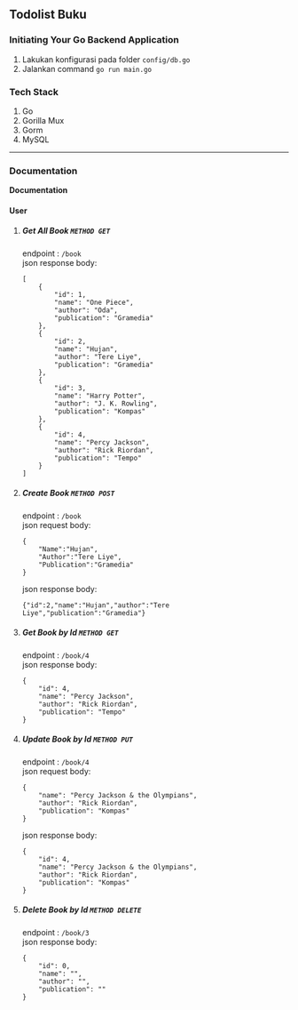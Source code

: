 ## Todolist Buku

### Initiating Your Go Backend Application
1. Lakukan konfigurasi pada folder ```config/db.go```
2. Jalankan command ```go run main.go```

### Tech Stack
1. Go
2. Gorilla Mux
3. Gorm
4. MySQL

<hr>

### Documentation
**Documentation**

#### User
1. ##### Get All Book ```METHOD GET```
    endpoint : ```/book```    
    json response body: 
    ```
    [
        {
            "id": 1,
            "name": "One Piece",
            "author": "Oda",
            "publication": "Gramedia"
        },
        {
            "id": 2,
            "name": "Hujan",
            "author": "Tere Liye",
            "publication": "Gramedia"
        },
        {
            "id": 3,
            "name": "Harry Potter",
            "author": "J. K. Rowling",
            "publication": "Kompas"
        },
        {
            "id": 4,
            "name": "Percy Jackson",
            "author": "Rick Riordan",
            "publication": "Tempo"
        }
    ]
    ```

2. ##### Create Book ```METHOD POST```
    endpoint : ```/book```    
    json request body: 
    ```
    {
        "Name":"Hujan",
        "Author":"Tere Liye",
        "Publication":"Gramedia"
    }
    ```
    json response body: 
    ```
    {"id":2,"name":"Hujan","author":"Tere Liye","publication":"Gramedia"}
    ```

3. ##### Get Book by Id ```METHOD GET```
    endpoint : ```/book/4```    
    json response body:
    ``` 
    {
        "id": 4,
        "name": "Percy Jackson",
        "author": "Rick Riordan",
        "publication": "Tempo"
    }
    ```
4. ##### Update Book by Id ```METHOD PUT```
    endpoint : ```/book/4```    
    json request body:
    ``` 
    {
        "name": "Percy Jackson & the Olympians",
        "author": "Rick Riordan",
        "publication": "Kompas"
    }
    ```
    json response body:
    ```
    {
        "id": 4,
        "name": "Percy Jackson & the Olympians",
        "author": "Rick Riordan",
        "publication": "Kompas"
    }
    ```
5. ##### Delete Book by Id ```METHOD DELETE```
    endpoint : ```/book/3```    
    json response body:
    ``` 
    {
        "id": 0,
        "name": "",
        "author": "",
        "publication": ""
    }
    ```